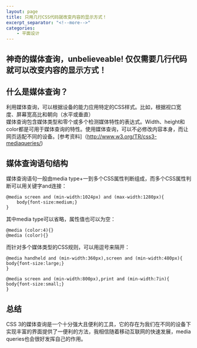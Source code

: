 ```yaml
---
layout: page
title: 只用几行CSS代码就改变内容的显示方式！  
excerpt_separator: "<!--more-->"
categories:
    - 平面设计
---   
```


神奇的媒体查询，unbelieveable! 仅仅需要几行代码就可以改变内容的显示方式！  
---   
  
<!--more-->  
## 什么是媒体查询？  
利用媒体查询，可以根据设备的能力应用特定的CSS样式。比如，根据视口宽度、屏幕宽高比和朝向（水平或垂直）  
媒体查询包含媒体类型和零个或多个检测媒体特性的表达式。Width、height和color都是可用于媒体查询的特性。使用媒体查询，可以不必修改内容本身，而让网页适配不同的设备。[参考资料]（http://www.w3.org/TR/css3-mediaqueries/)  
  
## 媒体查询语句结构  
媒体查询语句一般由media type+一到多个CSS属性判断组成，而多个CSS属性判断可以用关键字and连接：  
```  
@media screen and (min-width:1024px) and (max-width:1280px){
	body{font-size:medium;}
}  
```  
其中media type可以省略，属性值也可以为空：  
```
@media (color:4){}
@media (color){}  
```  
而针对多个媒体类型的CSS规则，可以用逗号来隔开：  
```  
@media handheld and (min-width:360px),screen and (min-width:480px){
body{font-size:large;}
}  
```  
```  
@media screen and (min-width:800px),print and (min-width:7in){
body{font-size:small;}
}  
```  
  
## 总结
CSS 3的媒体查询是一个十分强大且便利的工具，它的存在为我们在不同的设备下实现丰富的界面提供了一便利的方法，我相信随着移动互联网的快速发展，media queries也会很好发挥自己的作用。